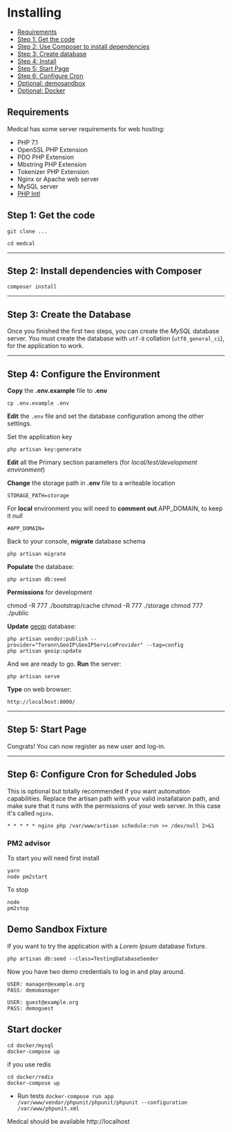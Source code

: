 # Installing

* [Requirements](#requirements)
* [Step 1: Get the code](#step1)
* [Step 2: Use Composer to install dependencies](#step2)
* [Step 3: Create database](#step3)
* [Step 4: Install](#step4)
* [Step 5: Start Page](#step5)
* [Step 6: Configure Cron](#step6)
* [Optional: demosandbox](#demosandbox)
* [Optional: Docker](#docker)

<a name="requirements"></a>
## Requirements

Medcal has some server requirements for web hosting:

  * PHP 7.1
  * OpenSSL PHP Extension
  * PDO PHP Extension
  * Mbstring PHP Extension
  * Tokenizer PHP Extension
  * Nginx or Apache web server
  * MySQL server
  * [PHP Intl](http://php.net/manual/en/intl.setup.php)

<a name="step1"></a>
## Step 1: Get the code

    git clone ...

    cd medcal

-----
<a name="step2"></a>
## Step 2: Install dependencies with Composer

    composer install

-----
<a name="step3"></a>
## Step 3: Create the Database

Once you finished the first two steps, you can create the *MySQL* database server. You must create the database with `utf-8` collation (`utf8_general_ci`), for the application to work.

-----
<a name="step4"></a>
## Step 4: Configure the Environment

**Copy** the **.env.example** file to **.env**

    cp .env.example .env

**Edit** the `.env` file and set the database configuration among the other settings.

Set the application key

    php artisan key:generate

**Edit** all the Primary section parameters (for *local/test/development environment*)

**Change** the storage path in **.env** file to a writeable location

    STORAGE_PATH=storage

For **local** environment you will need to **comment out** APP_DOMAIN, to keep it *null*

    #APP_DOMAIN=

Back to your console, **migrate** database schema

    php artisan migrate

**Populate** the database:

    php artisan db:seed

**Permissions** for development

chmod -R 777 ./bootstrap/cache
chmod -R 777 ./storage
chmod 777 ./public

**Update** [geoip](https://github.com/Torann/laravel-geoip) database:

    php artisan vendor:publish --provider="Torann\GeoIP\GeoIPServiceProvider" --tag=config
    php artisan geoip:update

And we are ready to go. **Run** the server:

    php artisan serve

**Type** on web browser:

    http://localhost:8000/

-----
<a name="step5"></a>
## Step 5: Start Page

Congrats! You can now register as new user and log-in.

-----
<a name="step6"></a>
## Step 6: Configure Cron for Scheduled Jobs

This is optional but totally recommended if you want automation capabilities.
Replace the artisan path with your valid installataion path, and make sure that it
runs with the permissions of your web server. In this case it's called `nginx`.

`* * * * * nginx php /var/www/artisan schedule:run >> /dev/null 2>&1`

### PM2 advisor

To start you will need first install

    yarn 
    node pm2start

To stop

    node 
    pm2stop

<a name="demosandbox"></a>
## Demo Sandbox Fixture

If you want to try the application with a *Lorem Ipsum* database fixture.

    php artisan db:seed --class=TestingDatabaseSeeder

Now you have two demo credentials to log in and play around.

    USER: manager@example.org
    PASS: demomanager

    USER: guest@example.org
    PASS: demoguest

<a name="docker"></a>
## Start docker 

    cd docker/mysql
    docker-compose up

if you use redis 

    cd docker/redis
    docker-compose up

* Run tests 
`docker-compose run app /var/www/vendor/phpunit/phpunit/phpunit --configuration /var/www/phpunit.xml`

Medcal should be available http://localhost
